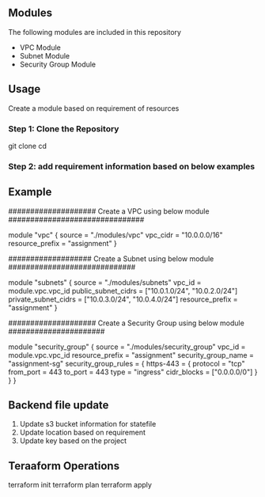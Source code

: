 ## Modules

The following modules are included in this repository

- VPC Module
- Subnet Module
- Security Group Module

## Usage

Create a module based on requirement of resources

### Step 1: Clone the Repository
git clone <repository-url>
cd <repository-directory>

### Step 2: add requirement information based on below examples
## Example
####################   Create a VPC using below module ###############################

module "vpc" {
  source          = "./modules/vpc"
  vpc_cidr        = "10.0.0.0/16"
  resource_prefix = "assignment"
}

###################   Create a Subnet using below module #############################

module "subnets" {
  source               = "./modules/subnets"
  vpc_id               = module.vpc.vpc_id
  public_subnet_cidrs  = ["10.0.1.0/24", "10.0.2.0/24"]
  private_subnet_cidrs = ["10.0.3.0/24", "10.0.4.0/24"]
  resource_prefix      = "assignment"
}


#################### Create a Security Group using below module ######################

module "security_group" {
  source              = "./modules/security_group"
  vpc_id              = module.vpc.vpc_id
  resource_prefix     = "assignment"
  security_group_name = "assignment-sg"
  security_group_rules = {
    https-443 = {
      protocol    = "tcp"
      from_port   = 443
      to_port     = 443
      type        = "ingress"
      cidr_blocks = ["0.0.0.0/0"]
    }
  }
}

## Backend file update

1) Update s3 bucket information for statefile 
2) Update location based on requirement
3) Update key based on the project

## Teraaform Operations
terraform init
terraform plan
terraform apply


